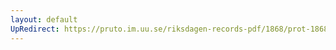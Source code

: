 ```yaml
---
layout: default
UpRedirect: https://pruto.im.uu.se/riksdagen-records-pdf/1868/prot-1868--fk--201/prot-1868--fk--201_006.pdf
---
```

